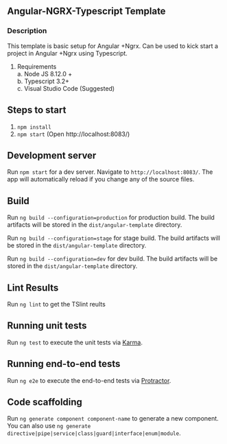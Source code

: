 ## Angular-NGRX-Typescript Template

### Description
This  template is basic setup for Angular +Ngrx. Can be used to kick start a project in Angular +Ngrx using Typescript. 

1.  Requirements  
	a. Node JS 8.12.0 +  
    b. Typescript 3.2+  
    c. Visual Studio Code  (Suggested)

## Steps to start

1. `npm install`  
2. `npm start` (Open http://localhost:8083/)

## Development server

Run `npm start` for a dev server. Navigate to `http://localhost:8083/`. The app will automatically reload if you change any of the source files.

## Build

Run `ng build --configuration=production` for  production build. The build artifacts will be stored in the `dist/angular-template` directory.

Run `ng build --configuration=stage` for stage build. The build artifacts will be stored in the `dist/angular-template` directory.

Run `ng build --configuration=dev` for dev build. The build artifacts will be stored in the `dist/angular-template` directory.


## Lint Results

Run `ng lint` to get the TSlint reults

## Running unit tests

Run `ng test` to execute the unit tests via [Karma](https://karma-runner.github.io).

## Running end-to-end tests

Run `ng e2e` to execute the end-to-end tests via [Protractor](http://www.protractortest.org/).

## Code scaffolding

Run `ng generate component component-name` to generate a new component. You can also use `ng generate directive|pipe|service|class|guard|interface|enum|module`.
